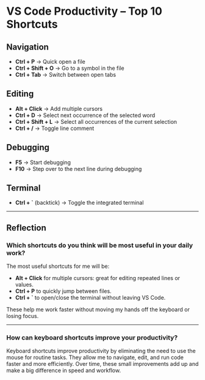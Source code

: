 # VS Code Productivity – Top 10 Shortcuts

## Navigation
- **Ctrl + P** → Quick open a file
- **Ctrl + Shift + O** → Go to a symbol in the file
- **Ctrl + Tab** → Switch between open tabs

## Editing
- **Alt + Click** → Add multiple cursors
- **Ctrl + D** → Select next occurrence of the selected word
- **Ctrl + Shift + L** → Select all occurrences of the current selection
- **Ctrl + /** → Toggle line comment

## Debugging
- **F5** → Start debugging
- **F10** → Step over to the next line during debugging

## Terminal
- **Ctrl + `** (backtick) → Toggle the integrated terminal

---

## Reflection

### Which shortcuts do you think will be most useful in your daily work?

The most useful shortcuts for me will be:
- **Alt + Click** for multiple cursors: great for editing repeated lines or values.
- **Ctrl + P** to quickly jump between files.
- **Ctrl + `** to open/close the terminal without leaving VS Code.

These help me work faster without moving my hands off the keyboard or losing focus.

---

### How can keyboard shortcuts improve your productivity?

Keyboard shortcuts improve productivity by eliminating the need to use the mouse for routine tasks. They allow me to navigate, edit, and run code faster and more efficiently. Over time, these small improvements add up and make a big difference in speed and workflow.
